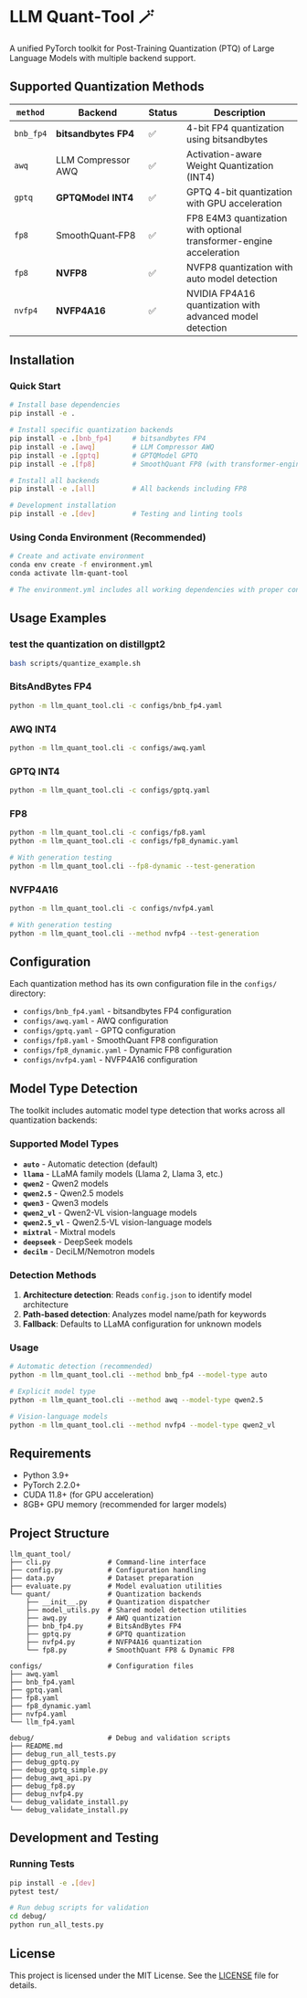 # LLM Quant‑Tool 🪄

A unified PyTorch toolkit for Post-Training Quantization (PTQ) of Large Language Models with multiple backend support.

## Supported Quantization Methods

| `method`  | Backend                | Status | Description |
|-----------|------------------------|--------|-------------|
| `bnb_fp4` | **bitsandbytes FP4**   | ✅     | 4-bit FP4 quantization using bitsandbytes |
| `awq`     | LLM Compressor AWQ     | ✅     | Activation-aware Weight Quantization (INT4) |
| `gptq`    | **GPTQModel INT4**     | ✅     | GPTQ 4-bit quantization with GPU acceleration |
| `fp8`     | SmoothQuant‑FP8        | ✅     | FP8 E4M3 quantization with optional transformer-engine acceleration |
| `fp8`     | **NVFP8**              | ✅     | NVFP8 quantization with auto model detection |
| `nvfp4`   | **NVFP4A16**           | ✅     | NVIDIA FP4A16 quantization with advanced model detection |

## Installation

### Quick Start

```bash
# Install base dependencies
pip install -e .

# Install specific quantization backends
pip install -e .[bnb_fp4]     # bitsandbytes FP4
pip install -e .[awq]         # LLM Compressor AWQ
pip install -e .[gptq]        # GPTQModel GPTQ
pip install -e .[fp8]         # SmoothQuant FP8 (with transformer-engine on Linux)

# Install all backends
pip install -e .[all]         # All backends including FP8

# Development installation
pip install -e .[dev]         # Testing and linting tools
```

### Using Conda Environment (Recommended)

```bash
# Create and activate environment
conda env create -f environment.yml
conda activate llm-quant-tool

# The environment.yml includes all working dependencies with proper constraints
```

## Usage Examples

### test the quantization on distillgpt2

```bash
bash scripts/quantize_example.sh 
```

### BitsAndBytes FP4

```bash
python -m llm_quant_tool.cli -c configs/bnb_fp4.yaml
```

### AWQ INT4

```bash
python -m llm_quant_tool.cli -c configs/awq.yaml
```

### GPTQ INT4

```bash
python -m llm_quant_tool.cli -c configs/gptq.yaml
```

### FP8

```bash
python -m llm_quant_tool.cli -c configs/fp8.yaml
python -m llm_quant_tool.cli -c configs/fp8_dynamic.yaml

# With generation testing
python -m llm_quant_tool.cli --fp8-dynamic --test-generation
```

### NVFP4A16

```bash
python -m llm_quant_tool.cli -c configs/nvfp4.yaml

# With generation testing
python -m llm_quant_tool.cli --method nvfp4 --test-generation
```

## Configuration

Each quantization method has its own configuration file in the `configs/` directory:

- `configs/bnb_fp4.yaml` - bitsandbytes FP4 configuration
- `configs/awq.yaml` - AWQ configuration
- `configs/gptq.yaml` - GPTQ configuration
- `configs/fp8.yaml` - SmoothQuant FP8 configuration
- `configs/fp8_dynamic.yaml` - Dynamic FP8 configuration
- `configs/nvfp4.yaml` - NVFP4A16 configuration

## Model Type Detection

The toolkit includes automatic model type detection that works across all quantization backends:

### Supported Model Types

- **`auto`** - Automatic detection (default)
- **`llama`** - LLaMA family models (Llama 2, Llama 3, etc.)
- **`qwen2`** - Qwen2 models  
- **`qwen2.5`** - Qwen2.5 models
- **`qwen3`** - Qwen3 models
- **`qwen2_vl`** - Qwen2-VL vision-language models
- **`qwen2.5_vl`** - Qwen2.5-VL vision-language models
- **`mixtral`** - Mixtral models
- **`deepseek`** - DeepSeek models
- **`decilm`** - DeciLM/Nemotron models

### Detection Methods

1. **Architecture detection**: Reads `config.json` to identify model architecture
2. **Path-based detection**: Analyzes model name/path for keywords
3. **Fallback**: Defaults to LLaMA configuration for unknown models

### Usage

```bash
# Automatic detection (recommended)
python -m llm_quant_tool.cli --method bnb_fp4 --model-type auto

# Explicit model type
python -m llm_quant_tool.cli --method awq --model-type qwen2.5

# Vision-language models
python -m llm_quant_tool.cli --method nvfp4 --model-type qwen2_vl
```

## Requirements

- Python 3.9+
- PyTorch 2.2.0+
- CUDA 11.8+ (for GPU acceleration)
- 8GB+ GPU memory (recommended for larger models)

## Project Structure

```text
llm_quant_tool/
├── cli.py              # Command-line interface
├── config.py           # Configuration handling
├── data.py             # Dataset preparation
├── evaluate.py         # Model evaluation utilities
└── quant/              # Quantization backends
    ├── __init__.py     # Quantization dispatcher
    ├── model_utils.py  # Shared model detection utilities
    ├── awq.py          # AWQ quantization
    ├── bnb_fp4.py      # BitsAndBytes FP4
    ├── gptq.py         # GPTQ quantization
    ├── nvfp4.py        # NVFP4A16 quantization
    └── fp8.py          # SmoothQuant FP8 & Dynamic FP8

configs/                # Configuration files
├── awq.yaml
├── bnb_fp4.yaml
├── gptq.yaml
├── fp8.yaml
├── fp8_dynamic.yaml
├── nvfp4.yaml
└── llm_fp4.yaml

debug/                  # Debug and validation scripts
├── README.md
├── debug_run_all_tests.py
├── debug_gptq.py
├── debug_gptq_simple.py
├── debug_awq_api.py
├── debug_fp8.py
├── debug_nvfp4.py
└── debug_validate_install.py
└── debug_validate_install.py
```

## Development and Testing

### Running Tests

```bash
pip install -e .[dev]
pytest test/

# Run debug scripts for validation
cd debug/
python run_all_tests.py
```

## License

This project is licensed under the MIT License. See the [LICENSE](LICENSE) file for details.
